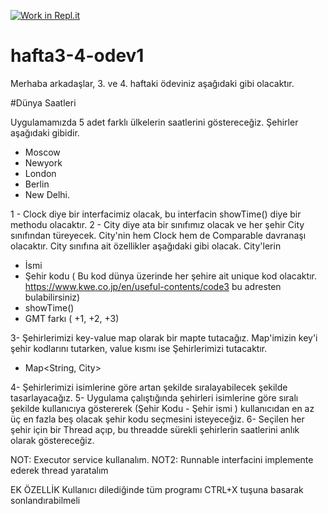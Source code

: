 [![Work in Repl.it](https://classroom.github.com/assets/work-in-replit-14baed9a392b3a25080506f3b7b6d57f295ec2978f6f33ec97e36a161684cbe9.svg)](https://classroom.github.com/online_ide?assignment_repo_id=3746664&assignment_repo_type=AssignmentRepo)
# hafta3-4-odev1

Merhaba arkadaşlar, 3. ve 4. haftaki ödeviniz aşağıdaki gibi olacaktır.

#Dünya Saatleri

Uygulamamızda 5 adet farklı ülkelerin saatlerini göstereceğiz. Şehirler aşağıdaki gibidir.

- Moscow
- Newyork
- London
- Berlin
- New Delhi.

1 - Clock diye bir interfacimiz olacak, bu interfacin showTime() diye bir methodu olacaktır. 
2 - City diye ata bir sınıfımız olacak ve her şehir City sınıfından türeyecek. City'nin hem Clock hem de Comparable davranaşı olacaktır. City sınıfına ait özellikler aşağıdaki gibi olacak. City'lerin 
  
  - İsmi
  - Şehir kodu ( Bu kod dünya üzerinde her şehire ait unique kod olacaktır. https://www.kwe.co.jp/en/useful-contents/code3 bu adresten bulabilirsiniz)
  - showTime()
  - GMT farkı ( +1, +2, +3)

3- Şehirlerimizi key-value map olarak bir mapte tutacağız. Map'imizin key'i şehir kodlarını tutarken, value kısmı ise Şehirlerimizi tutacaktır. 
 - Map<String, City>

4- Şehirlerimizi isimlerine göre artan şekilde sıralayabilecek şekilde tasarlayacağız.
5- Uygulama çalıştığında şehirleri isimlerine göre sıralı şekilde kullanıcıya göstererek (Şehir Kodu - Şehir ismi ) kullanıcıdan en az üç en fazla beş olacak  şehir kodu seçmesini isteyeceğiz.
6- Seçilen her şehir için bir Thread açıp, bu threadde sürekli şehirlerin saatlerini anlık olarak göstereceğiz. 

NOT: Executor service kullanalım.
NOT2: Runnable interfacini implemente ederek thread yaratalım

EK ÖZELLİK
Kullanıcı dilediğinde tüm programı CTRL+X tuşuna basarak sonlandırabilmeli

